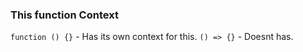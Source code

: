 ### This function Context

`function () {}` - Has its own context for this.
`() => {}` - Doesnt has.